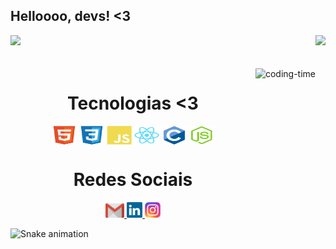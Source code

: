 ## Helloooo, devs! <3

<div>
  
  <img height="180em" src="https://github-readme-stats.vercel.app/api?username=caterinawiers&show_icons=true&theme=tokyonight&include_all_commits=true&count_private=true"/>
  <img align="right" height="180em" src="https://github-readme-stats.vercel.app/api/top-langs/?username=caterinawiers&layout=compact&langs_count=16&theme=tokyonight"/>
</div>
<br>

<div  align="center"> 
  <div style="display: inline_block"><br>
    <img align="right" height="250" alt="coding-time" src="image_processing20210407-17397-16510dn.gif">
    <h1 align="center">Tecnologias <3</h1>
    <img align="center" height="30" width="40" alt="html-icon" src="https://raw.githubusercontent.com/devicons/devicon/master/icons/html5/html5-original.svg">
    <img align="center" height="30" width="40" alt="css-icon" src="https://raw.githubusercontent.com/devicons/devicon/master/icons/css3/css3-original.svg">
    <img align="center" height="30" width="40" alt="js-icon"  src="https://raw.githubusercontent.com/devicons/devicon/master/icons/javascript/javascript-plain.svg">
    <img align="center" height="30" width="40" alt="react-icon" src="https://raw.githubusercontent.com/devicons/devicon/master/icons/react/react-original.svg">
    <img align="center" height="30" width="40" alt="c-icon" src="https://raw.githubusercontent.com/devicons/devicon/master/icons/c/c-original.svg">
    <img align="center" height="30" width="40" alt="nodejs-icon" src="https://raw.githubusercontent.com/devicons/devicon/master/icons/nodejs/nodejs-original.svg">
       </div>
    
  
  <h1 align="center">Redes Sociais</h1>
    <a href = "mailto: caterinawps@gmail.com">
      <img width="30" src="gmail.svg">
    </a>
    <a href = "https://www.linkedin.com/caterinawiers/">
      <img width="25" src="linkedin.svg">
    </a>
      <a href = "https://www.instagram.com/dev.caterina">
      <img width="25" src="instagram.png">
    </a>
</div>
  
![Snake animation](https://github.com/caterinawiers/caterinawiers/blob/output/github-contribution-grid-snake.svg)
